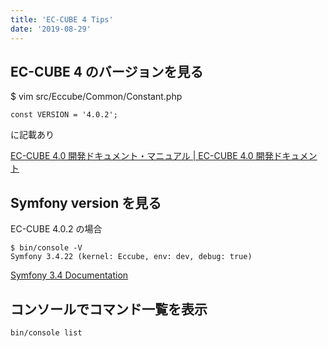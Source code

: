 ```yaml
---
title: 'EC-CUBE 4 Tips'
date: '2019-08-29'
---
```


## EC-CUBE 4 のバージョンを見る

\$ vim src/Eccube/Common/Constant.php

```
const VERSION = '4.0.2';
```

に記載あり

[EC\-CUBE 4\.0 開発ドキュメント・マニュアル \| EC\-CUBE 4\.0 開発ドキュメント](http://doc4.ec-cube.net/)

## Symfony version を見る

EC-CUBE 4.0.2 の場合

```
$ bin/console -V
Symfony 3.4.22 (kernel: Eccube, env: dev, debug: true)
```

[Symfony 3.4 Documentation](https://symfony.com/doc/3.4/)

## コンソールでコマンド一覧を表示

```
bin/console list
```
